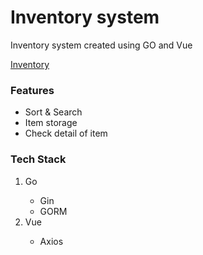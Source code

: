 <!DOCTYPE html>
<html lang="en">
<body>
  <h1>Inventory system</h1>
  <p>Inventory system created using GO and Vue</p>
  <a href="https://inventoryvue.onrender.com/inventory">Inventory</a>
<div>
<h3>Features</h3>
  <ul>
      <li>Sort & Search</li>
      <li>Item storage</li>
      <li>Check detail of item</li>
  </ul>
</div>
<div>
  <h3>Tech Stack</h3>
    <ol>
        <li>Go</li>
            <ul>
              <li>Gin</li>
              <li>GORM</li>
            </ul>
        <li>Vue</li>
            <ul>
              <li>Axios</li>
           </ul>
</div>
</body>
</html>
